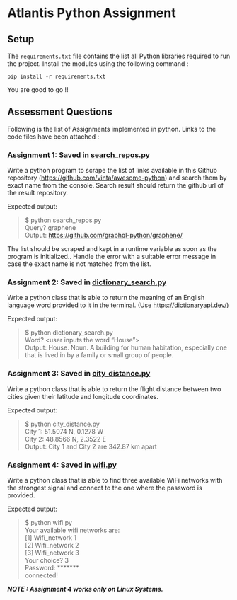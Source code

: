 # Atlantis Python Assignment

## Setup

The `requirements.txt` file contains the list all Python libraries required to run the project.
Install the modules using the following command :

```
pip install -r requirements.txt
```
You are good to go !!


## Assessment Questions

Following is the list of Assignments implemented in python. 
Links to the code files have been attached : 

### Assignment 1: Saved in [search_repos.py](https://github.com/prerna-bhardwaj/Atlantis_Python_Assignment/blob/master/search_repos.py)
Write a python program to scrape the list of links available in this Github repository (https://github.com/vinta/awesome-python) and search them by exact name from the console. Search result should return the github url of the result repository. 

Expected output: 

> $ python search_repos.py<br>
> Query? graphene <br>
> Output: https://github.com/graphql-python/graphene/

The list should be scraped and kept in a runtime variable as soon as the program is initialized.. Handle the error with a suitable error message in case the exact name is not matched from the list. 


### Assignment 2: Saved in [dictionary_search.py](https://github.com/prerna-bhardwaj/Atlantis_Python_Assignment/blob/master/dictionary_search.py)
Write a python class that is able to return the meaning of an English language word provided to it in the terminal. (Use https://dictionaryapi.dev/) 

Expected output:
> $ python dictionary_search.py<br>
> Word? <user inputs the word “House”><br>
> Output: House. Noun. A building for human habitation, especially one that is lived in by a family or small group of people. 


### Assignment 3: Saved in [city_distance.py](https://github.com/prerna-bhardwaj/Atlantis_Python_Assignment/blob/master/city_distance.py)
Write a python class that is able to return the flight distance between two cities given their latitude and longitude coordinates. 

Expected output: 
> $ python city_distance.py<br>
> City 1: 51.5074 N, 0.1278 W<br>
> City 2: 48.8566 N, 2.3522 E<br>
> Output: City 1 and City 2 are 342.87 km apart

### Assignment 4: Saved in [wifi.py](https://github.com/prerna-bhardwaj/Atlantis_Python_Assignment/blob/master/wifi.py)
Write a python class that is able to find three available WiFi networks with the strongest signal and connect to the one where the password is provided. 

Expected output: 
> $ python wifi.py<br>
> Your available wifi networks are: <br>
> [1] Wifi_network 1<br>
> [2] Wifi_network 2<br>
> [3] Wifi_network 3<br>
> Your choice? 3<br>
> Password: *******<br>
> connected!

***NOTE : Assignment 4 works only on Linux Systems.***

